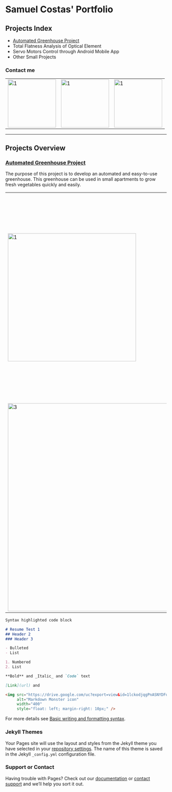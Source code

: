 # Samuel Costas' Portfolio

## Projects Index

- [Automated Greenhouse Project](#automated-greenhouse-project)
- Total Flatness Analysis of Optical Element
- Servo Motors Control through Android Mobile App
- Other Small Projects

### Contact me
<table>
  <border: none>
  <tr>
    <td><a href="https://www.linkedin.com/in/samuel-costas-951894110/"><img src="https://drive.google.com/uc?export=view&id=1QA5wfyIx0F-cwll2CzRn5zFvO2czkHH5" alt="1" width= 150px></a></td>
    <td><a href="https://github.com/scostas54"><img src="https://drive.google.com/uc?export=view&id=1KqEVYzgD2Na5WlGWnVlG5EMl4tMfSnUc" alt="1" width= 150px></a></td>
    <td><a href="mailto:scostas54@gmail.com" target="_blank"><img src="https://drive.google.com/uc?export=view&id=1nu9m4T5K-Wnqu_hrrdWHRTkPrxljKmJm" alt="1" width= 150px></a></td>
  </tr>
</table>

___
## Projects Overview

### [Automated Greenhouse Project](https://github.com/scostas54/Greenhouse_Project)

The purpose of this project is to develop an automated and easy-to-use greenhouse. This greenhouse can be used in small apartments to grow fresh vegetables quickly and easily.

<table>
  <tr>
    <td><img src="https://drive.google.com/uc?export=view&id=1lckodjqgPnASNYDFuCkUAGjMT8MpJpJC" alt="1" width = 400px></td>
    <td><img src="https://drive.google.com/uc?export=view&id=1nltS3kl2ppDpbmNlJKRaGdaQvF9etXoe" alt="2" width = 650px></td>
   </tr> 
   <tr>
      <td><img src="https://drive.google.com/uc?export=view&id=1snk4FFNHdyghvBcBQ0uam_Zl-F82w67O" alt="3" width = 650px></td>
      <td><img src="https://drive.google.com/uc?export=view&id=1biuOsKzwus5In8cLqJbGgNJqkEDGb97-" align="left" alt="4" width = 650px></td>
  </tr>
</table>

```markdown
Syntax highlighted code block

# Resume Test 1
## Header 2
### Header 3

- Bulleted
- List

1. Numbered
2. List

**Bold** and _Italic_ and `Code` text

[Link](url) and 

<img src="https://drive.google.com/uc?export=view&id=1lckodjqgPnASNYDFuCkUAGjMT8MpJpJC"
     alt="Markdown Monster icon"
     width="400"
     style="float: left; margin-right: 10px;" />

```
For more details see [Basic writing and formatting syntax](https://docs.github.com/en/github/writing-on-github/getting-started-with-writing-and-formatting-on-github/basic-writing-and-formatting-syntax).

### Jekyll Themes

Your Pages site will use the layout and styles from the Jekyll theme you have selected in your [repository settings](https://github.com/scostas54/scostas54.github.io/settings/pages). The name of this theme is saved in the Jekyll `_config.yml` configuration file.

### Support or Contact

Having trouble with Pages? Check out our [documentation](https://docs.github.com/categories/github-pages-basics/) or [contact support](https://support.github.com/contact) and we’ll help you sort it out.
